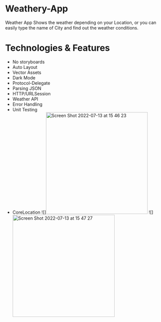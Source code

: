 # Weathery-App
Weather App 
Shows the weather depending on your Location, or you can easily type the name of City and find out the weather conditions.
# Technologies & Features

- No storyboards
- Auto Layout
- Vector Assets
- Dark Mode
- Protocol-Delegate
- Parsing JSON
- HTTP/URLSession
- Weather API
- Error Handling
- Unit Testing
- CoreLocation
![]<img width="326" alt="Screen Shot 2022-07-13 at 15 46 23" src="https://user-images.githubusercontent.com/89012665/178739814-8114617f-29bb-4bf2-b626-d6ac14d35ef6.png">
![]<img width="327" alt="Screen Shot 2022-07-13 at 15 47 27" src="https://user-images.githubusercontent.com/89012665/178739830-c82c25f0-a099-4af2-9994-2f5d51bd80a3.png">
